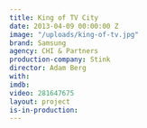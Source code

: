 ```yaml
---
title: King of TV City
date: 2013-04-09 00:00:00 Z
image: "/uploads/king-of-tv.jpg"
brand: Samsung
agency: CHI & Partners
production-company: Stink
director: Adam Berg
with: 
imdb: 
video: 281647675
layout: project
is-in-production: 
---
```


